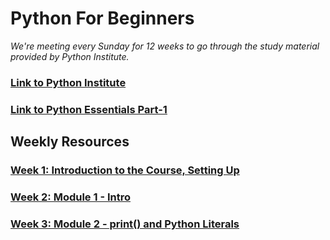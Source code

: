 # Python For Beginners
_We're meeting every Sunday for 12 weeks to go through the study material provided by Python Institute._

### [Link to Python Institute](https://pythoninstitute.org)
### [Link to Python Essentials Part-1 ](https://edube.org/study/pe1)


## Weekly Resources
### [Week 1: Introduction to the Course, Setting Up](https://github.com/WomenWhoCode/WWCodePython/tree/master/PythonForBeginners/Week_1_Resources)
### [Week 2: Module 1 - Intro](https://github.com/WomenWhoCode/WWCodePython/tree/master/PythonForBeginners/Week_2_Resources)
### [Week 3: Module 2 - print() and Python Literals](https://github.com/WomenWhoCode/WWCodePython/tree/master/PythonForBeginners/Week_3_Resources)
